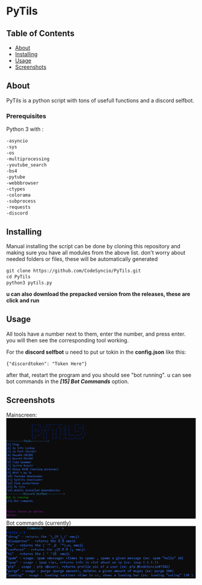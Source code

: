 # PyTils

## Table of Contents
+ [About](#about)
+ [Installing](#Installing)
+ [Usage](#usage)
+ [Screenshots](#Screenshots)


## About
PyTils is a python script with tons of usefull functions and a discord selfbot.



### Prerequisites

Python 3 with :

```
-asyncio
-sys
-os
-multiprocessing
-youtube_search
-bs4
-pytube
-webbbrowser
-ctypes
-colorama
-subprocess
-requests
-discord
```


## Installing

Manual installing the script can be done by cloning this repository and making sure you have all modules from the above list. don't worry about needed folders or files, these will be automatically generated

```
git clone https://github.com/CodeSyncio/PyTils.git
cd PyTils
python3 pytils.py
```


**u can also download the prepacked version from the releases, these are click and run**




## Usage

All tools have a number next to them, enter the number, and press enter. you will then see the corresponding tool working.

For the **discord selfbot** u need to put ur tokin in the **config.json** like this:
```
{"discordtoken": "Token Here"}
```
after that, restart the program and you should see "bot running". u can see bot commands in the ***[15] Bot Commands*** option.



## Screenshots
Mainscreen:
![mainscreen](https://github.com/CodeSyncio/Pytils-optional-dependencies/raw/main/bg.png)
Bot commands (currently)
![bot commands](https://github.com/CodeSyncio/Pytils-optional-dependencies/raw/main/pytilsbotcommandsv2.png)
